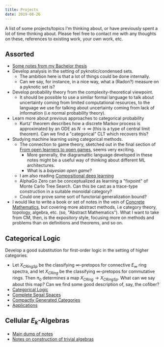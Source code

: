 ```yaml
---
title: Projects
date: 2019-08-26
---
```

A list of some projects/topics I'm thinking about, or have previously spent a lot of time thinking about. Please feel free to contact me with any thoughts on these, references to existing work, your own work, etc.

## Assorted

- [Some notes from my Bachelor thesis](Projects/Bachelorprojekt/Bachelorprojekt.html)
- Develop analysis in the setting of pyknotic/condensed sets.
    - The ambition here is that a lot of things could be done internally.
    - Can we say, for instance, in a nice way, what a (Radon?) measure on a pyknotic set is?
- Develop probability theory from the complexity-theoretical viewpoint.
    - It should be possible to use a similar formal language to talk about uncertainty coming from limited computational resources, to the language we use for talking about uncertainty coming from lack of information (i.e normal probability theory).
- Learn more about previous approaches to categorical probability
    - Kurtz' theorem describes how a discrete Markov process is approximated by an ODE as $N \to \infty$ (this is a type of central limit theorem). Can we find a "categorical" CLT which recovers this?
- Studying machine learning using categorical methods.
    - The connection to game theory, sketched out in the final section of [From open learners to open games](https://arxiv.org/abs/1902.08666), seems very exciting.
        - More generally, the diagramattic language developed in these notes might be a useful way of thinking about different ML architectures.
        - What is a *bayesian open game*?
    - I am also reading [Compositional deep learning](https://arxiv.org/abs/1907.08292)
    - AlphaGo Zero can be conceptualized as learning a "fixpoint" of Monte Carlo Tree Search. Can this be cast as a trace-type construction in a suitable monoidal category?
    - Could one prove some sort of functorial generalization bound?
- I would like to write a book or set of notes in the vein of [Concrete Mathematics](https://openlibrary.org/works/OL3951639W/Concrete_mathematics), but covering more abstract methods, i.e category theory, topology, algebra, etc. (so, "Abstract Mathematics"). What I want to take from CM, then, is the expository style, focusing more on methods and problems than on definitions and theorems, and so on.

## Categorical Logic

Develop a good substitution for first-order logic in the setting of higher categories.

- Let $X_{CRingSp}$ be the classifying $\infty$-pretopos for connective $E_\infty$ ring spectra, and let $X_{CRing}$ be the classifying $\infty$-pretopos for commutative rings. Then $\pi_0$ determines a map $X_{CRing} \to X_{CRingSp}$. What can we say about this map? Can we find some good description of, say, the cofiber?
- [Categorical Logic](Projects/CategoricalLogic/CategoricalLogic.html)
- [Complete Segal Spaces](Projects/CategoricalLogic/LexSeg.html)
- [Compactly Generated Categories](Projects/CategoricalLogic/CompactlyGenerated.html)
- [Applications](Projects/CategoricalLogic/Applications.html)

## Cellular $E_k$-Algebras

- [Main dump of notes](Projects/CellularEkAlgebras/CellularEkAlgebras.html)
- [Notes on construction of trivial algebras](Projects/CellularEkAlgebras/TrivialAlgebras.html)
